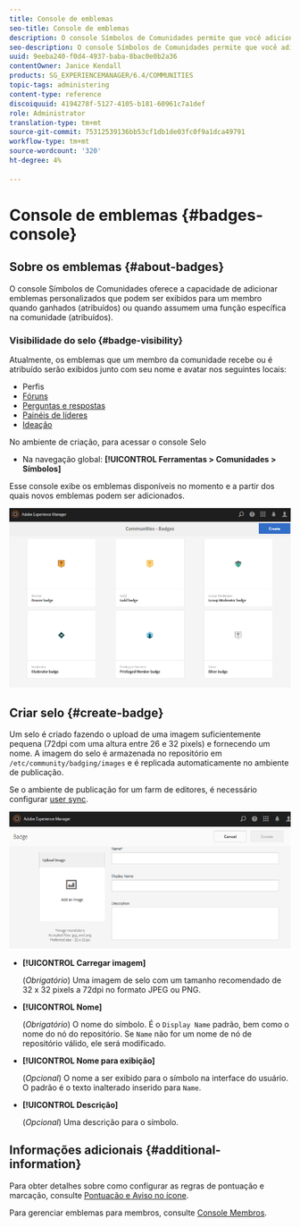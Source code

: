 ```yaml
---
title: Console de emblemas
seo-title: Console de emblemas
description: O console Símbolos de Comunidades permite que você adicione emblemas personalizados que podem ser exibidos para membros quando ganhados (atribuídos) ou quando assumem uma função específica na comunidade (atribuídos)
seo-description: O console Símbolos de Comunidades permite que você adicione emblemas personalizados que podem ser exibidos para membros quando ganhados (atribuídos) ou quando assumem uma função específica na comunidade (atribuídos)
uuid: 9eeba240-f0d4-4937-baba-8bac0e0b2a36
contentOwner: Janice Kendall
products: SG_EXPERIENCEMANAGER/6.4/COMMUNITIES
topic-tags: administering
content-type: reference
discoiquuid: 4194278f-5127-4105-b181-60961c7a1def
role: Administrator
translation-type: tm+mt
source-git-commit: 75312539136bb53cf1db1de03fc0f9a1dca49791
workflow-type: tm+mt
source-wordcount: '320'
ht-degree: 4%

---
```



# Console de emblemas {#badges-console}

## Sobre os emblemas {#about-badges}

O console Símbolos de Comunidades oferece a capacidade de adicionar emblemas personalizados que podem ser exibidos para um membro quando ganhados (atribuídos) ou quando assumem uma função específica na comunidade (atribuídos).

### Visibilidade do selo {#badge-visibility}

Atualmente, os emblemas que um membro da comunidade recebe ou é atribuído serão exibidos junto com seu nome e avatar nos seguintes locais:

* Perfis
* [Fóruns](forum.md)
* [Perguntas e respostas](working-with-qna.md)
* [Painéis de líderes](enabling-leaderboard.md)
* [Ideação](ideation-feature.md)

No ambiente de criação, para acessar o console Selo

* Na navegação global: **[!UICONTROL Ferramentas > Comunidades > Símbolos]**

Esse console exibe os emblemas disponíveis no momento e a partir dos quais novos emblemas podem ser adicionados.

![chlimage_1-242](assets/chlimage_1-242.png)

## Criar selo {#create-badge}

Um selo é criado fazendo o upload de uma imagem suficientemente pequena (72dpi com uma altura entre 26 e 32 pixels) e fornecendo um nome. A imagem do selo é armazenada no repositório em `/etc/community/badging/images` e é replicada automaticamente no ambiente de publicação.

Se o ambiente de publicação for um farm de editores, é necessário configurar [user sync](sync.md).

![chlimage_1-243](assets/chlimage_1-243.png)

* **[!UICONTROL Carregar imagem]**

   (*Obrigatório*) Uma imagem de selo com um tamanho recomendado de 32 x 32 pixels a 72dpi no formato JPEG ou PNG.

* **[!UICONTROL Nome]**

   (*Obrigatório*) O nome do símbolo. É o `Display Name` padrão, bem como o nome do nó do repositório. Se `Name` não for um nome de nó de repositório válido, ele será modificado.

* **[!UICONTROL Nome para exibição]**

   (*Opcional*) O nome a ser exibido para o símbolo na interface do usuário. O padrão é o texto inalterado inserido para `Name`.

* **[!UICONTROL Descrição]**

   (*Opcional*) Uma descrição para o símbolo.

## Informações adicionais {#additional-information}

Para obter detalhes sobre como configurar as regras de pontuação e marcação, consulte [Pontuação e Aviso no ícone](implementing-scoring.md).

Para gerenciar emblemas para membros, consulte [Console Membros](members.md).
